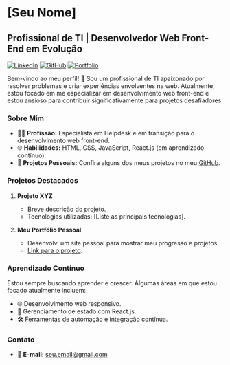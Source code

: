 # [Seu Nome]

## Profissional de TI | Desenvolvedor Web Front-End em Evolução

[![LinkedIn](https://img.shields.io/badge/-LinkedIn-blue?style=flat-square&logo=linkedin&logoColor=white&link=https://www.linkedin.com/in/seuusuario/)](https://www.linkedin.com/in/seuusuario/)
[![GitHub](https://img.shields.io/badge/-GitHub-black?style=flat-square&logo=github&logoColor=white&link=https://github.com/seuusuario)](https://github.com/seuusuario/)
[![Portfolio](https://img.shields.io/badge/-Portfolio-brightgreen?style=flat-square&link=https://seuportfolio.com)](https://seuportfolio.com)

Bem-vindo ao meu perfil! 👋 Sou um profissional de TI apaixonado por resolver problemas e criar experiências envolventes na web. Atualmente, estou focado em me especializar em desenvolvimento web front-end e estou ansioso para contribuir significativamente para projetos desafiadores.

### Sobre Mim

- 👨‍💻 **Profissão:** Especialista em Helpdesk e em transição para o desenvolvimento web front-end.
- 🌐 **Habilidades:** HTML, CSS, JavaScript, React.js (em aprendizado contínuo).
- 🚀 **Projetos Pessoais:** Confira alguns dos meus projetos no meu [GitHub](https://github.com/seuusuario).

### Projetos Destacados

1. **Projeto XYZ**
   - Breve descrição do projeto.
   - Tecnologias utilizadas: [Liste as principais tecnologias].

2. **Meu Portfólio Pessoal**
   - Desenvolvi um site pessoal para mostrar meu progresso e projetos.
   - [Link para o projeto](https://github.com/seuusuario/portfolio).

### Aprendizado Contínuo

Estou sempre buscando aprender e crescer. Algumas áreas em que estou focado atualmente incluem:

- 🌐 Desenvolvimento web responsivo.
- 🔄 Gerenciamento de estado com React.js.
- 🛠 Ferramentas de automação e integração contínua.

### Contato

- 📧 **E-mail:** seu.email@gmail.com
